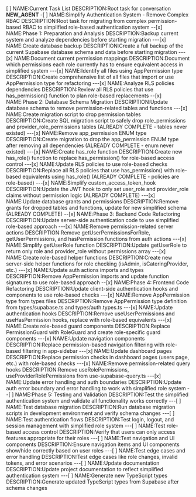 [ ] NAME:Current Task List DESCRIPTION:Root task for conversation **NEW_AGENT** -[ ] NAME:Simplify Authentication System - Remove Complex RBAC DESCRIPTION:Root task for migrating from complex permission-based RBAC to simplified role-based authentication system
--[x] NAME:Phase 1: Preparation and Analysis DESCRIPTION:Backup current system and analyze dependencies before starting migration
---[x] NAME:Create database backup DESCRIPTION:Create a full backup of the current Supabase database schema and data before starting migration
---[x] NAME:Document current permission mappings DESCRIPTION:Document which permissions each role currently has to ensure equivalent access in simplified system
---[x] NAME:Identify all files using AppPermission type DESCRIPTION:Create comprehensive list of all files that import or use AppPermission type for refactoring
---[x] NAME:Analyze RLS policies dependencies DESCRIPTION:Review all RLS policies that use has_permission() function to plan role-based replacements
--[x] NAME:Phase 2: Database Schema Migration DESCRIPTION:Update database schema to remove permission-related tables and functions
---[x] NAME:Create migration script to drop permission tables DESCRIPTION:Create SQL migration script to safely drop role_permissions and provider_role_permissions tables (ALREADY COMPLETE - tables never existed)
---[x] NAME:Remove app_permission ENUM type DESCRIPTION:Create migration to drop the app_permission ENUM type after removing all dependencies (ALREADY COMPLETE - enum never existed)
---[x] NAME:Create has_role function DESCRIPTION:Create new has_role() function to replace has_permission() for role-based access control
---[x] NAME:Update RLS policies to use role-based checks DESCRIPTION:Replace all RLS policies that use has_permission() with role-based equivalents using has_role() (ALREADY COMPLETE - policies are role-based)
---[x] NAME:Simplify custom_access_token_hook DESCRIPTION:Update the JWT hook to only set user_role and provider_role claims without permission logic (ALREADY COMPLETE)
---[x] NAME:Update database grants and permissions DESCRIPTION:Remove grants for dropped tables and functions, update for new simplified schema (ALREADY COMPLETE)
--[x] NAME:Phase 3: Backend Code Refactoring DESCRIPTION:Update server-side authentication code to use simplified role-based approach
---[x] NAME:Remove permission-related server actions DESCRIPTION:Remove getUserPermissionsForRole, getUserPermissions, and hasPermission functions from auth actions
---[x] NAME:Simplify getUserRole function DESCRIPTION:Update getUserRole to return only role and provider_role without permissions array
---[x] NAME:Create role-based helper functions DESCRIPTION:Create new server-side helper functions for role checking (isAdmin, isCateringProvider, etc.)
---[x] NAME:Update auth actions imports and types DESCRIPTION:Remove AppPermission imports and update function signatures to use role-based approach
--[x] NAME:Phase 4: Frontend Code Refactoring DESCRIPTION:Update client-side authentication hooks and components to use role-based checks
---[x] NAME:Remove AppPermission type from types files DESCRIPTION:Remove AppPermission type definition from types/supabase.ts and types/auth.types.ts
---[x] NAME:Update authentication hooks DESCRIPTION:Remove useUserPermissions and useHasPermission hooks, replace with role-based equivalents
---[x] NAME:Create role-based guard components DESCRIPTION:Replace PermissionGuard with RoleGuard and create role-specific guard components
---[x] NAME:Update navigation components DESCRIPTION:Replace permission-based navigation filtering with role-based filtering in app-sidebar
---[x] NAME:Update dashboard pages DESCRIPTION:Replace permission checks in dashboard pages (users page, etc.) with role-based checks
---[x] NAME:Remove permission-related query hooks DESCRIPTION:Remove useRolePermissions, useProviderRolePermissions from use-supabase-query.ts
---[x] NAME:Update error handling and auth boundaries DESCRIPTION:Update auth error boundary and error handling to work with simplified role system
--[ ] NAME:Phase 5: Testing and Validation DESCRIPTION:Test the simplified authentication system and validate all functionality works correctly
---[ ] NAME:Test database migration DESCRIPTION:Run database migration scripts in development environment and verify schema changes
---[ ] NAME:Test authentication flows DESCRIPTION:Test login, logout, and session management with simplified role system
---[ ] NAME:Test role-based access control DESCRIPTION:Verify that users can only access features appropriate for their roles
---[ ] NAME:Test navigation and UI components DESCRIPTION:Ensure navigation items and UI components show/hide correctly based on user roles
---[ ] NAME:Test edge cases and error handling DESCRIPTION:Test edge cases like role changes, invalid tokens, and error scenarios
---[ ] NAME:Update documentation DESCRIPTION:Update project documentation to reflect simplified authentication system
---[ ] NAME:Generate new TypeScript types DESCRIPTION:Generate updated TypeScript types from Supabase after schema changes
